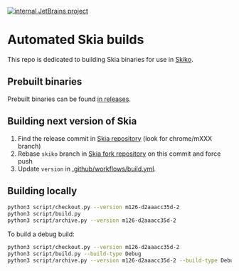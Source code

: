 [![internal JetBrains project](https://jb.gg/badges/internal.svg)](https://confluence.jetbrains.com/display/ALL/JetBrains+on+GitHub)
# Automated Skia builds

This repo is dedicated to building Skia binaries for use in [Skiko](https://github.com/JetBrains/skiko).

## Prebuilt binaries

Prebuilt binaries can be found [in releases](https://github.com/JetBrains/skia-pack/releases).

## Building next version of Skia

1. Find the release commit in [Skia repository](https://github.com/google/skia) (look for chrome/mXXX branch)
2. Rebase `skiko` branch in [Skia fork repository](https://github.com/JetBrains/skia) on this commit and force push
3. Update `version` in [.github/workflows/build.yml](https://github.com/JetBrains/skia-pack/blob/master/.github/workflows/build.yml).

## Building locally

```sh
python3 script/checkout.py --version m126-d2aaacc35d-2
python3 script/build.py
python3 script/archive.py --version m126-d2aaacc35d-2
```

To build a debug build:

```sh
python3 script/checkout.py --version m126-d2aaacc35d-2
python3 script/build.py --build-type Debug
python3 script/archive.py --version m126-d2aaacc35d-2 --build-type Debug
```
